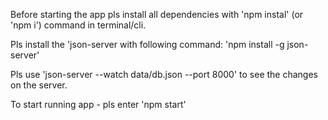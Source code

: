 Before starting the app pls install all dependencies with 'npm instal' (or 'npm i') command in terminal/cli. 

Pls install the 'json-server with following command: 'npm install -g json-server'

Pls use 'json-server --watch data/db.json --port 8000' to see the changes on the server.

To start running app - pls enter 'npm start' 
